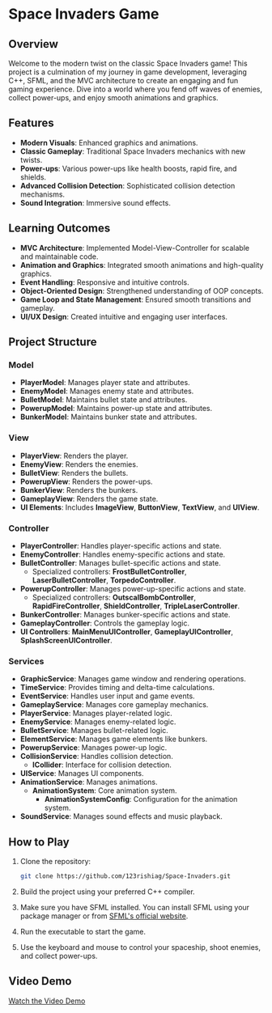 # Space Invaders Game

## Overview

Welcome to the modern twist on the classic Space Invaders game! This project is a culmination of my journey in game development, leveraging C++, SFML, and the MVC architecture to create an engaging and fun gaming experience. Dive into a world where you fend off waves of enemies, collect power-ups, and enjoy smooth animations and graphics.

## Features

- **Modern Visuals**: Enhanced graphics and animations.
- **Classic Gameplay**: Traditional Space Invaders mechanics with new twists.
- **Power-ups**: Various power-ups like health boosts, rapid fire, and shields.
- **Advanced Collision Detection**: Sophisticated collision detection mechanisms.
- **Sound Integration**: Immersive sound effects.

## Learning Outcomes

- **MVC Architecture**: Implemented Model-View-Controller for scalable and maintainable code.
- **Animation and Graphics**: Integrated smooth animations and high-quality graphics.
- **Event Handling**: Responsive and intuitive controls.
- **Object-Oriented Design**: Strengthened understanding of OOP concepts.
- **Game Loop and State Management**: Ensured smooth transitions and gameplay.
- **UI/UX Design**: Created intuitive and engaging user interfaces.

## Project Structure

### Model
- **PlayerModel**: Manages player state and attributes.
- **EnemyModel**: Manages enemy state and attributes.
- **BulletModel**: Maintains bullet state and attributes.
- **PowerupModel**: Maintains power-up state and attributes.
- **BunkerModel**: Maintains bunker state and attributes.

### View
- **PlayerView**: Renders the player.
- **EnemyView**: Renders the enemies.
- **BulletView**: Renders the bullets.
- **PowerupView**: Renders the power-ups.
- **BunkerView**: Renders the bunkers.
- **GameplayView**: Renders the game state.
- **UI Elements**: Includes **ImageView**, **ButtonView**, **TextView**, and **UIView**.

### Controller
- **PlayerController**: Handles player-specific actions and state.
- **EnemyController**: Handles enemy-specific actions and state.
- **BulletController**: Manages bullet-specific actions and state.
  - Specialized controllers: **FrostBulletController**, **LaserBulletController**, **TorpedoController**.
- **PowerupController**: Manages power-up-specific actions and state.
  - Specialized controllers: **OutscalBombController**, **RapidFireController**, **ShieldController**, **TripleLaserController**.
- **BunkerController**: Manages bunker-specific actions and state.
- **GameplayController**: Controls the gameplay logic.
- **UI Controllers**: **MainMenuUIController**, **GameplayUIController**, **SplashScreenUIController**.

### Services
- **GraphicService**: Manages game window and rendering operations.
- **TimeService**: Provides timing and delta-time calculations.
- **EventService**: Handles user input and game events.
- **GameplayService**: Manages core gameplay mechanics.
- **PlayerService**: Manages player-related logic.
- **EnemyService**: Manages enemy-related logic.
- **BulletService**: Manages bullet-related logic.
- **ElementService**: Manages game elements like bunkers.
- **PowerupService**: Manages power-up logic.
- **CollisionService**: Handles collision detection.
  - **ICollider**: Interface for collision detection.
- **UIService**: Manages UI components.
- **AnimationService**: Manages animations.
  - **AnimationSystem**: Core animation system.
    - **AnimationSystemConfig**: Configuration for the animation system.
- **SoundService**: Manages sound effects and music playback.

## How to Play

1. Clone the repository:
    ```bash
    git clone https://github.com/123rishiag/Space-Invaders.git
    ```

2. Build the project using your preferred C++ compiler.

3. Make sure you have SFML installed. You can install SFML using your package manager or from [SFML's official website](https://www.sfml-dev.org/).

4. Run the executable to start the game.

5. Use the keyboard and mouse to control your spaceship, shoot enemies, and collect power-ups.

## Video Demo

[Watch the Video Demo](https://www.loom.com/share/8a682123ab30439f880c1bfcc3e8fa20?sid=acd33274-b28b-472b-b5da-2dc92c35e738)